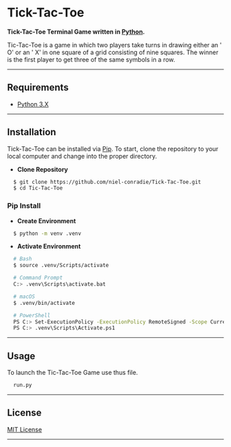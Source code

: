 # **Tick-Tac-Toe**

**Tick-Tac-Toe Terminal Game written in [Python](https://www.python.org).**

Tic-Tac-Toe is a game in which two players take turns in drawing either an ' O' or an ' X' in one square of a grid consisting of nine squares. The winner is the first player to get three of the same symbols in a row.

----
## **Requirements**

- [Python 3.X](https://www.python.org/downloads/)
----
## **Installation**

Tick-Tac-Toe can be installed via [Pip](https://pypi.org/project/pip/). To start, clone the repository to your local computer and change into the proper directory.

* **Clone Repository**
```bash
  $ git clone https://github.com/niel-conradie/Tick-Tac-Toe.git
  $ cd Tic-Tac-Toe
```
### **Pip Install**

* **Create Environment**
```bash
  $ python -m venv .venv
```
* **Activate Environment**
```bash
  # Bash
  $ source .venv/Scripts/activate

  # Command Prompt
  C:> .venv\Scripts\activate.bat

  # macOS
  $ .venv/bin/activate

  # PowerShell
  PS C:> Set-ExecutionPolicy -ExecutionPolicy RemoteSigned -Scope CurrentUser
  PS C:> .venv\Scripts\Activate.ps1
```
----
## **Usage**

To launch the Tic-Tac-Toe Game use thus file.
```bash
  run.py
```
----
## **License**

[MIT License](https://github.com/niel-conradie/Tick-Tac-Toe/blob/master/LICENSE)

----